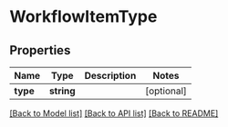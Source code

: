 # WorkflowItemType

## Properties

 Name     | Type       | Description | Notes      
----------|------------|-------------|------------
 **type** | **string** |             | [optional] 

[[Back to Model list]](../README.md#documentation-for-models) [[Back to API list]](../README.md#documentation-for-api-endpoints) [[Back to README]](../README.md)


